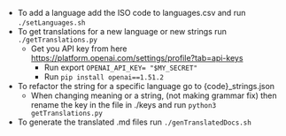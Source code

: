 - To add a language add the ISO code to languages.csv and run `./setLanguages.sh`
- To get translations for a new language or new strings run `./getTranslations.py`
  - Get you API key from here https://platform.openai.com/settings/profile?tab=api-keys
    - Run export `OPENAI_API_KEY= "$MY_SECRET"`
    - Run `pip install openai==1.51.2`
- To refactor the string for a specific language go to {code}_strings.json
  - When changing meaning or a string, (not making grammar fix) then rename the key
    in the file in ./keys and run `python3 getTranslations.py`
- To generate the translated .md files run `./genTranslatedDocs.sh`